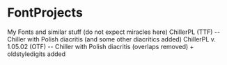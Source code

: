 # FontProjects
My Fonts and similar stuff (do not expect miracles here)
ChillerPL (TTF) -- Chiller with Polish diacritis (and some other diacritics added)
ChillerPL v. 1.05.02 (OTF) -- Chiller with Polish diacritis (overlaps removed) + oldstyledigits added
